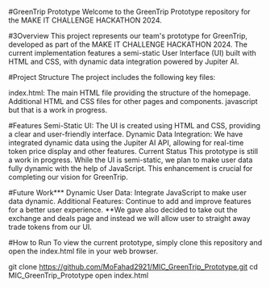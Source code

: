 #GreenTrip Prototype
Welcome to the GreenTrip Prototype repository for the MAKE IT CHALLENGE HACKATHON 2024.

#3Overview
This project represents our team's prototype for GreenTrip, developed as part of the MAKE IT CHALLENGE HACKATHON 2024. The current implementation features a semi-static User Interface (UI) built with HTML and CSS, with dynamic data integration powered by Jupiter AI.

#Project Structure
The project includes the following key files:

index.html: The main HTML file providing the structure of the homepage.
Additional HTML and CSS files for other pages and components.
javascript but that is a work in progress.

#Features
Semi-Static UI: The UI is created using HTML and CSS, providing a clear and user-friendly interface.
Dynamic Data Integration: We have integrated dynamic data using the Jupiter AI API, allowing for real-time token price display and other features.
Current Status
This prototype is still a work in progress. While the UI is semi-static, we plan to make user data fully dynamic with the help of JavaScript. This enhancement is crucial for completing our vision for GreenTrip.

#Future Work***
Dynamic User Data: Integrate JavaScript to make user data dynamic.
Additional Features: Continue to add and improve features for a better user experience.
**We gave also decided to take out the exchange and deals page and instead we will allow user to straight away trade tokens from our UI.

#How to Run
To view the current prototype, simply clone this repository and open the index.html file in your web browser.

git clone https://github.com/MoFahad2921/MIC_GreenTrip_Prototype.git
cd MIC_GreenTrip_Prototype
open index.html

